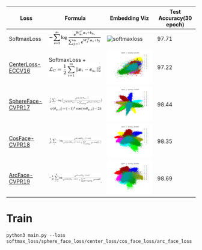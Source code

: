 |Loss|Formula|Embedding Viz|Test Accuracy(30 epoch)|
|----|----|----|----------|
|SoftmaxLoss|![softmax_loss](./images/softmax_loss.png)|![softmaxloss](./images/gifs/softmax_loss.gif)|97.71|
|[CenterLoss-ECCV16](https://ydwen.github.io/papers/WenECCV16.pdf)|SoftmaxLoss + ![center_loss](./images/center_loss.png)|![center](./images/gifs/center_loss.gif)|97.22|
|[SphereFace-CVPR17](https://arxiv.org/abs/1704.08063)|![sphere_face_loss1](./images/sphere_face_loss1.png)![sphere_face_loss2](./images/sphere_face_loss2.png)|![sphere](./images/gifs/sphere_face_loss.gif)|98.44|
|[CosFace-CVPR18](https://arxiv.org/abs/1801.09414)|![cosface](./images/cos_face_loss.png)|![cosface](./images/gifs/cos_face_loss.gif)|98.35|
|[ArcFace-CVPR19](https://arxiv.org/abs/1801.07698)|![arcface](./images/arc_face_loss.png)|![arcface](./images/gifs/arc_face_loss.gif)|98.69|

# Train
```
python3 main.py --loss softmax_loss/sphere_face_loss/center_loss/cos_face_loss/arc_face_loss
```
